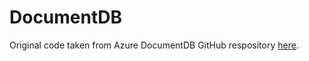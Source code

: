# DocumentDB
Original code taken from Azure DocumentDB GitHub respository [here](https://github.com/Azure/azure-documentdb-dotnet/tree/master/samples).

